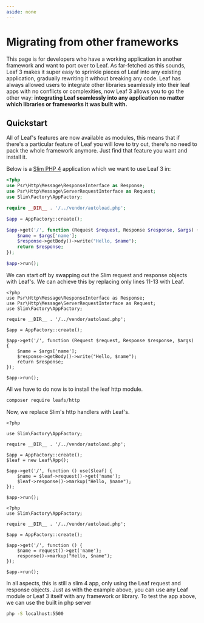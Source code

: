 ```yaml
---
aside: none
---
```


# Migrating from other frameworks

<script setup>
import VideoDocs from '/@theme/components/VideoDocs.vue'
</script>

This page is for developers who have a working application in another framework and want to port over to Leaf. As far-fetched as this sounds, Leaf 3 makes it super easy to sprinkle pieces of Leaf into any existing application, gradually rewriting it without breaking any code. Leaf has always allowed users to integrate other libraries seamlessly into their leaf apps with no conflicts or complexities, now Leaf 3 allows you to go the other way: **integrating Leaf seamlessly into any application no matter which libraries or frameworks it was built with.**

<!-- <VideoDocs
  subject="Watch the migration guide on youtube"
  description="Follow along as we migrate a Slim PHP application to use Leaf 3 and modules."
  link="https://www.youtube.com/embed/BTcUgeOZLyM"
/> -->

## Quickstart

All of Leaf's features are now available as modules, this means that if there's a particular feature of Leaf you will love to try out, there's no need to pack the whole framework anymore. Just find that feature you want and install it.

Below is a [Slim PHP 4](https://www.slimframework.com/) application which we want to use Leaf 3 in:

```php
<?php
use Psr\Http\Message\ResponseInterface as Response;
use Psr\Http\Message\ServerRequestInterface as Request;
use Slim\Factory\AppFactory;

require __DIR__ . '/../vendor/autoload.php';

$app = AppFactory::create();

$app->get('/', function (Request $request, Response $response, $args) {
    $name = $args['name'];
    $response->getBody()->write("Hello, $name");
    return $response;
});

$app->run();
```

We can start off by swapping out the Slim request and response objects with Leaf's. We can achieve this by replacing only lines 11-13 with Leaf.

```php{2-3,11-13}
<?php
use Psr\Http\Message\ResponseInterface as Response;
use Psr\Http\Message\ServerRequestInterface as Request;
use Slim\Factory\AppFactory;

require __DIR__ . '/../vendor/autoload.php';

$app = AppFactory::create();

$app->get('/', function (Request $request, Response $response, $args) {
    $name = $args['name'];
    $response->getBody()->write("Hello, $name");
    return $response;
});

$app->run();
```

All we have to do now is to install the leaf http module.

```bash
composer require leafs/http
```

Now, we replace Slim's http handlers with Leaf's.

<div class="class-mode">

```php{8,11-12}
<?php

use Slim\Factory\AppFactory;

require __DIR__ . '/../vendor/autoload.php';

$app = AppFactory::create();
$leaf = new Leaf\App();

$app->get('/', function () use($leaf) {
    $name = $leaf->request()->get('name');
    $leaf->response()->markup("Hello, $name");
});

$app->run();
```

</div>
<div class="functional-mode">

```php{9-10}
<?php
use Slim\Factory\AppFactory;

require __DIR__ . '/../vendor/autoload.php';

$app = AppFactory::create();

$app->get('/', function () {
    $name = request()->get('name');
    response()->markup("Hello, $name");
});

$app->run();
```

</div>

In all aspects, this is still a slim 4 app, only using the Leaf request and response objects. Just as with the example above, you can use any Leaf module  or Leaf 3 itself with any framework or library. To test the app above, we can use the built in php server

```bash
php -S localhost:5500
```
